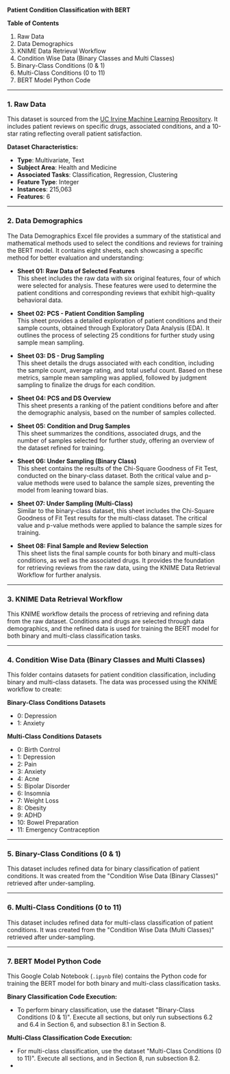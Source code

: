 **Patient Condition Classification with BERT**

**Table of Contents**
1. Raw Data  
2. Data Demographics  
3. KNIME Data Retrieval Workflow  
4. Condition Wise Data (Binary Classes and Multi Classes)  
5. Binary-Class Conditions (0 & 1)  
6. Multi-Class Conditions (0 to 11)  
7. BERT Model Python Code

---

### 1. Raw Data
This dataset is sourced from the [UC Irvine Machine Learning Repository](https://archive.ics.uci.edu/dataset/462/drug+review+dataset+drugs+com). It includes patient reviews on specific drugs, associated conditions, and a 10-star rating reflecting overall patient satisfaction.

**Dataset Characteristics:**
- **Type**: Multivariate, Text
- **Subject Area**: Health and Medicine
- **Associated Tasks**: Classification, Regression, Clustering
- **Feature Type**: Integer
- **Instances**: 215,063
- **Features**: 6

---

### 2. Data Demographics
The Data Demographics Excel file provides a summary of the statistical and mathematical methods used to select the conditions and reviews for training the BERT model. It contains eight sheets, each showcasing a specific method for better evaluation and understanding:

- **Sheet 01: Raw Data of Selected Features**  
  This sheet includes the raw data with six original features, four of which were selected for analysis. These features were used to determine the patient conditions and corresponding reviews that exhibit high-quality behavioral data.

- **Sheet 02: PCS - Patient Condition Sampling**  
  This sheet provides a detailed exploration of patient conditions and their sample counts, obtained through Exploratory Data Analysis (EDA). It outlines the process of selecting 25 conditions for further study using sample mean sampling.

- **Sheet 03: DS - Drug Sampling**  
  This sheet details the drugs associated with each condition, including the sample count, average rating, and total useful count. Based on these metrics, sample mean sampling was applied, followed by judgment sampling to finalize the drugs for each condition.

- **Sheet 04: PCS and DS Overview**  
  This sheet presents a ranking of the patient conditions before and after the demographic analysis, based on the number of samples collected.

- **Sheet 05: Condition and Drug Samples**  
  This sheet summarizes the conditions, associated drugs, and the number of samples selected for further study, offering an overview of the dataset refined for training.

- **Sheet 06: Under Sampling (Binary Class)**  
  This sheet contains the results of the Chi-Square Goodness of Fit Test, conducted on the binary-class dataset. Both the critical value and p-value methods were used to balance the sample sizes, preventing the model from leaning toward bias.

- **Sheet 07: Under Sampling (Multi-Class)**  
  Similar to the binary-class dataset, this sheet includes the Chi-Square Goodness of Fit Test results for the multi-class dataset. The critical value and p-value methods were applied to balance the sample sizes for training.

- **Sheet 08: Final Sample and Review Selection**  
  This sheet lists the final sample counts for both binary and multi-class conditions, as well as the associated drugs. It provides the foundation for retrieving reviews from the raw data, using the KNIME Data Retrieval Workflow for further analysis.

---

### 3. KNIME Data Retrieval Workflow
This KNIME workflow details the process of retrieving and refining data from the raw dataset. Conditions and drugs are selected through data demographics, and the refined data is used for training the BERT model for both binary and multi-class classification tasks.

---

### 4. Condition Wise Data (Binary Classes and Multi Classes)
This folder contains datasets for patient condition classification, including binary and multi-class datasets. The data was processed using the KNIME workflow to create:

**Binary-Class Conditions Datasets**
- 0: Depression  
- 1: Anxiety

**Multi-Class Conditions Datasets**
- 0: Birth Control  
- 1: Depression  
- 2: Pain  
- 3: Anxiety  
- 4: Acne  
- 5: Bipolar Disorder  
- 6: Insomnia  
- 7: Weight Loss  
- 8: Obesity  
- 9: ADHD  
- 10: Bowel Preparation  
- 11: Emergency Contraception

---

### 5. Binary-Class Conditions (0 & 1)
This dataset includes refined data for binary classification of patient conditions. It was created from the "Condition Wise Data (Binary Classes)" retrieved after under-sampling.

---

### 6. Multi-Class Conditions (0 to 11)
This dataset includes refined data for multi-class classification of patient conditions. It was created from the "Condition Wise Data (Multi Classes)" retrieved after under-sampling.

---

### 7. BERT Model Python Code
This Google Colab Notebook (`.ipynb` file) contains the Python code for training the BERT model for both binary and multi-class classification tasks.

**Binary Classification Code Execution:**
- To perform binary classification, use the dataset "Binary-Class Conditions (0 & 1)". Execute all sections, but only run subsections 6.2 and 6.4 in Section 6, and subsection 8.1 in Section 8.

**Multi-Class Classification Code Execution:**
- For multi-class classification, use the dataset "Multi-Class Conditions (0 to 11)". Execute all sections, and in Section 8, run subsection 8.2.
- 
